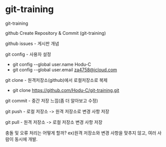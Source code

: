 # git-training
git-training


github Create Repository & Commit (git-training)

github issues - 게시판 개념

git config - 사용자 설정
 - git config --global user.name Hodu-C
 - git config --global user.email za4758@icloud.com

git clone - 원격저장소(github)에서 로컬저장소로 복제
 - git clone https://github.com/Hodu-C/git-training.git

git commit - 중간 저장 느낌(좀 더 알아보고 수정)

git push - 로컬 저장소 -> 원격 저장소로 변경 사항 저장

git pull - 원격 저장소 -> 로컬 저장소 변경 사항 저장

충돌 및 오류 처리는 어떻게 할까? ex)원격 저장소와 변경 사항을 맞추지 않고, 여러 사람이 동시에 개발.

